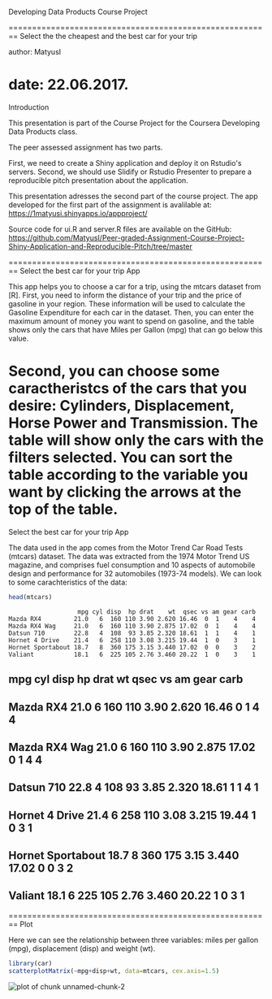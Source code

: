 Developing Data Products
Course Project

========================================================
Select the the cheapest and the best car for your trip

author: MatyusI

date: 22.06.2017.
========================================================
Introduction

This presentation is part of the Course Project for the Coursera Developing Data Products class.

The peer assessed assignment has two parts.

First, we need to create a Shiny application and deploy it on Rstudio's servers.
Second, we should use Slidify or Rstudio Presenter to prepare a reproducible pitch presentation about the application.

This presentation adresses the second part of the course project.
The app developed for the first part of the assignment is avalilable at:
https://1matyusi.shinyapps.io/appproject/

Source code for ui.R and server.R files are available on the GitHub:
https://github.com/MatyusI/Peer-graded-Assignment-Course-Project-Shiny-Application-and-Reproducible-Pitch/tree/master

========================================================
Select the best car for your trip App

This app helps you to choose a car for a trip, using the mtcars dataset from [R].
First, you need to inform the distance of your trip and the price of gasoline in your region. These information will be used to calculate the Gasoline Expenditure for each car in the dataset. Then, you can enter the maximum amount of money you want to spend on gasoline, and the table shows only the cars that have Miles per Gallon (mpg) that can go below this value.

Second, you can choose some caractheristcs of the cars that you desire: Cylinders, Displacement, Horse Power and Transmission. The table will show only the cars with the filters selected. You can sort the table according to the variable you want by clicking the arrows at the top of the table.
========================================================
Select the best car for your trip App

The data used in the app comes from the Motor Trend Car Road Tests (mtcars) dataset. The data was extracted from the 1974 Motor Trend US magazine, and comprises fuel consumption and 10 aspects of automobile design and performance for 32 automobiles (1973-74 models). We can look to some carachteristics of the data:

```r
head(mtcars)
```

```
                   mpg cyl disp  hp drat    wt  qsec vs am gear carb
Mazda RX4         21.0   6  160 110 3.90 2.620 16.46  0  1    4    4
Mazda RX4 Wag     21.0   6  160 110 3.90 2.875 17.02  0  1    4    4
Datsun 710        22.8   4  108  93 3.85 2.320 18.61  1  1    4    1
Hornet 4 Drive    21.4   6  258 110 3.08 3.215 19.44  1  0    3    1
Hornet Sportabout 18.7   8  360 175 3.15 3.440 17.02  0  0    3    2
Valiant           18.1   6  225 105 2.76 3.460 20.22  1  0    3    1
```

##                    mpg cyl disp  hp drat    wt  qsec vs am gear carb
## Mazda RX4         21.0   6  160 110 3.90 2.620 16.46  0  1    4    4
## Mazda RX4 Wag     21.0   6  160 110 3.90 2.875 17.02  0  1    4    4
## Datsun 710        22.8   4  108  93 3.85 2.320 18.61  1  1    4    1
## Hornet 4 Drive    21.4   6  258 110 3.08 3.215 19.44  1  0    3    1
## Hornet Sportabout 18.7   8  360 175 3.15 3.440 17.02  0  0    3    2
## Valiant           18.1   6  225 105 2.76 3.460 20.22  1  0    3    1
========================================================
Plot

Here we can see the relationship between three variables: miles per gallon (mpg), displacement (disp) and weight (wt).


```r
library(car)
scatterplotMatrix(~mpg+disp+wt, data=mtcars, cex.axis=1.5)
```

![plot of chunk unnamed-chunk-2](mcPres-figure/unnamed-chunk-2-1.png)
